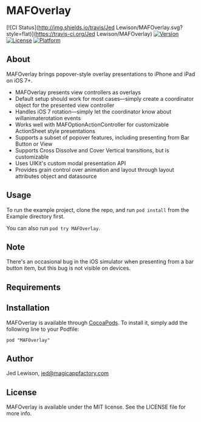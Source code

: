 # MAFOverlay

[![CI Status](http://img.shields.io/travis/Jed Lewison/MAFOverlay.svg?style=flat)](https://travis-ci.org/Jed Lewison/MAFOverlay)
[![Version](https://img.shields.io/cocoapods/v/MAFOverlay.svg?style=flat)](http://cocoadocs.org/docsets/MAFOverlay)
[![License](https://img.shields.io/cocoapods/l/MAFOverlay.svg?style=flat)](http://cocoadocs.org/docsets/MAFOverlay)
[![Platform](https://img.shields.io/cocoapods/p/MAFOverlay.svg?style=flat)](http://cocoadocs.org/docsets/MAFOverlay)

## About

MAFOverlay brings popover-style overlay presentations to iPhone and iPad on iOS 7+.

* MAFOverlay presents view controllers as overlays
* Default setup should work for most cases—simply create a coordinator object for the presented view controller
* Handles iOS 7 rotation—simply let the coordinator know about willanimaterotation events
* Works well with MAFOptionActionController for customizable ActionSheet style presentations
* Supports a subset of popover features, including presenting from Bar Button or View
* Supports Cross Dissolve and Cover Vertical transitions, but is customizable
* Uses UIKit's custom modal presentation API
* Provides grain control over animation and layout through layout attributes object and datasource

## Usage

To run the example project, clone the repo, and run `pod install` from the Example directory first.

You can also run `pod try MAFOverlay`.

## Note

There's an occasional bug in the iOS simulator when presenting from a bar button item, but this bug is not visible on devices.

## Requirements

## Installation

MAFOverlay is available through [CocoaPods](http://cocoapods.org). To install
it, simply add the following line to your Podfile:

    pod "MAFOverlay"

## Author

Jed Lewison, jed@magicappfactory.com

## License

MAFOverlay is available under the MIT license. See the LICENSE file for more info.

